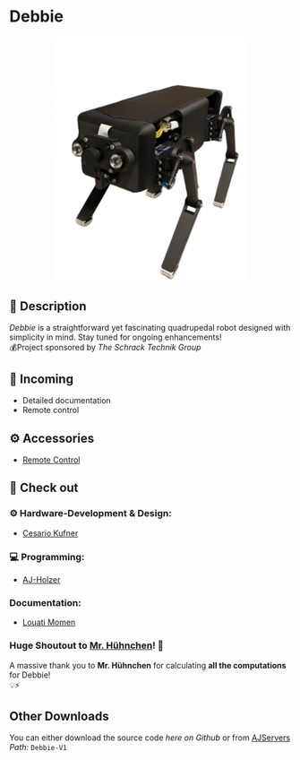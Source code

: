 # **Debbie**

<p align="center">
  <img src="./index.png" width="350">
</p>

## 📜 **Description**
_Debbie_ is a straightforward yet fascinating quadrupedal robot designed with simplicity in mind. Stay tuned for ongoing enhancements!<br>
💰Project sponsored by _The Schrack Technik Group_

## 📝 Incoming
- Detailed documentation
- Remote control

## ⚙️ Accessories
- [Remote Control](https://github.com/AJ-Holzer/Debbie-V1---Keyboard)

## 👀 Check out
### ⚙ Hardware-Development & Design:
- [Cesario Kufner](https://github.com/ckfnr)
### 💻 Programming:
- [AJ-Holzer](https://github.com/AJ-Holzer)
### Documentation:
- [Louati Momen](https://github.com/louatimomen)
### Huge Shoutout to [Mr. Hühnchen](https://github.com/MrHuehnchen)! 🎉
A massive thank you to __Mr. Hühnchen__ for calculating __all the computations__ for Debbie!<br>
💡⚡

## Other Downloads
You can either download the source code _here on Github_ or from [AJServers](https://downloads.ajservers.site)<br>
_Path:_ `Debbie-V1`
